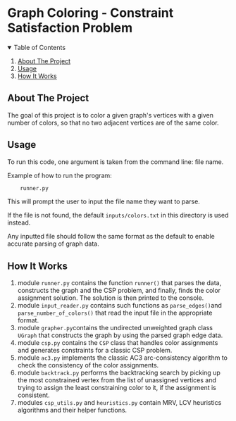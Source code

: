 # Graph Coloring - Constraint Satisfaction Problem

<!-- TABLE OF CONTENTS -->
<details open="open">
  <summary>Table of Contents</summary>
  <ol>
    <li>
      <a href="#about-the-project">About The Project</a>
    </li>
    <li><a href="#usage">Usage</a></li>
    <li><a href="#how-it-works">How It Works</a></li>
  </ol>
</details>

<!-- ABOUT THE PROJECT -->
## About The Project

The goal of this project is to color a given graph's vertices with a given number of colors, so that no two adjacent vertices are of the same color.

<!-- USAGE EXAMPLES -->
## Usage

To run this code, one argument is taken from the command line: file name.

Example of how to run the program:
``` sh
    runner.py
```
This will prompt the user to input the file name they want to parse.

If the file is not found, the default `inputs/colors.txt` in this directory is used instead.

Any inputted file should follow the same format as the default to enable accurate parsing of graph data.

## How It Works

1. module ``runner.py`` contains the function ``runner()`` that parses the data, constructs the graph and the CSP problem, and finally, finds the color assignment solution. The solution is then printed to the console.
2. module ``input_reader.py`` contains such functions as ``parse_edges()``and ``parse_number_of_colors()`` that read the input file in the appropriate format.
3. module ``grapher.py``contains the undirected unweighted graph class ``UGraph`` that constructs the graph by using the parsed graph edge data.
4. module ``csp.py`` contains the ``CSP`` class that handles color assignments and generates constraints for a classic CSP problem.
5. module ``ac3.py`` implements the classic AC3 arc-consistency algorithm to check the consistency of the color assignments.
6. module ``backtrack.py`` performs the backtracking search by picking up the most constrained vertex from the list of unassigned vertices and trying to assign the least constraining color to it, if the assignment is consistent.
7. modules ``csp_utils.py`` and ``heuristics.py`` contain MRV, LCV heuristics algorithms and their helper functions.
